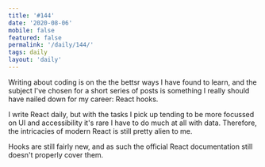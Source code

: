 ```yaml
---
title: '#144'
date: '2020-08-06'
mobile: false
featured: false
permalink: '/daily/144/'
tags: daily
layout: 'daily'
---
```


Writing about coding is on the the bettsr ways I have found to learn, and the subject I've chosen for a short series of posts is something I really should have nailed down for my career: React hooks.

I write React daily, but with the tasks I pick up tending to be more focussed on UI and accessibility it's rare I have to do much at all with data. Therefore, the intricacies of modern React is still pretty alien to me.

Hooks are still fairly new, and as such the official React documentation still doesn't properly cover them.
